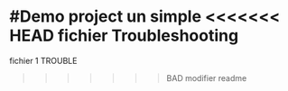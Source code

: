  #Demo project un simple
<<<<<<< HEAD
fichier Troubleshooting
=======
fichier 1 TROUBLE
>>>>>>> BAD
modifier readme
